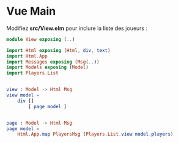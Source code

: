 # Vue Main

Modifiez __src/View.elm__ pour inclure la liste des joueurs :

```elm
module View exposing (..)

import Html exposing (Html, div, text)
import Html.App
import Messages exposing (Msg(..))
import Models exposing (Model)
import Players.List


view : Model -> Html Msg
view model =
    div []
        [ page model ]


page : Model -> Html Msg
page model =
    Html.App.map PlayersMsg (Players.List.view model.players)
```
